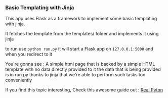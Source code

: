### Basic Templating with Jinja

This app uses Flask as a framework to implement some basic templating with jinja.

It fetches the template from the templates/ folder and implements it using jinja

to run use `python run.py` it will start a Flask app on `127.0.0.1:5000` and when you redirect to it

You're gonna see : A simple html page that is backed by a simple HTML template with no data directly provided to it
the data that is being provided is in run.py thanks to jinja that we're able to perform such tasks too conveniently

If you find this topic interesting, Check this awesome guide out : [Real Pyton](https://realpython.com/primer-on-jinja-templating/)